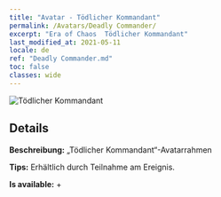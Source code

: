 ```yaml
---
title: "Avatar - Tödlicher Kommandant"
permalink: /Avatars/Deadly Commander/
excerpt: "Era of Chaos  Tödlicher Kommandant"
last_modified_at: 2021-05-11
locale: de
ref: "Deadly Commander.md"
toc: false
classes: wide
---
```

 ![Tödlicher Kommandant](/images/a/avatarFrame_21.png)

## Details

 **Beschreibung:** „Tödlicher Kommandant“-Avatarrahmen 

 **Tips:** Erhältlich durch Teilnahme am Ereignis. 

 **Is available:**  + 

